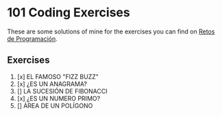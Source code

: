 # 101 Coding Exercises

These are some solutions of mine for the exercises you can find on [Retos de Programación](https://retosdeprogramacion.com/ejercicios/).

## Exercises

1. [x] EL FAMOSO "FIZZ BUZZ"
2. [x] ¿ES UN ANAGRAMA?
3. [] LA SUCESIÓN DE FIBONACCI
4. [x] ¿ES UN NUMERO PRIMO?
5. [] ÁREA DE UN POLÍGONO